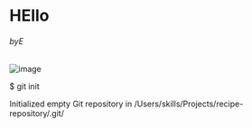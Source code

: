 # HEllo
###### byE

![image](https://github.com/user-attachments/assets/a08195a4-3e48-4130-aaff-f240c1bd61b6)

$ git init

Initialized empty Git repository in /Users/skills/Projects/recipe-repository/.git/

